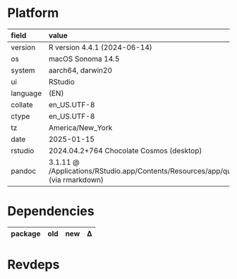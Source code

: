 # Platform

|field    |value                                                                                               |
|:--------|:---------------------------------------------------------------------------------------------------|
|version  |R version 4.4.1 (2024-06-14)                                                                        |
|os       |macOS Sonoma 14.5                                                                                   |
|system   |aarch64, darwin20                                                                                   |
|ui       |RStudio                                                                                             |
|language |(EN)                                                                                                |
|collate  |en_US.UTF-8                                                                                         |
|ctype    |en_US.UTF-8                                                                                         |
|tz       |America/New_York                                                                                    |
|date     |2025-01-15                                                                                          |
|rstudio  |2024.04.2+764 Chocolate Cosmos (desktop)                                                            |
|pandoc   |3.1.11 @ /Applications/RStudio.app/Contents/Resources/app/quarto/bin/tools/aarch64/ (via rmarkdown) |

# Dependencies

|package |old |new |Δ  |
|:-------|:---|:---|:--|

# Revdeps

